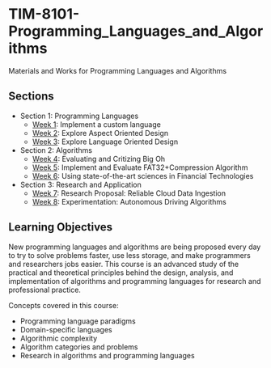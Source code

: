 # TIM-8101-Programming_Languages_and_Algorithms

Materials and Works for Programming Languages and Algorithms

## Sections

- Section 1: Programming Languages
  - [Week 1](Week1_LexicalAnalyzer): Implement a custom language
  - [Week 2](Week2_AspectProgramming): Explore Aspect Oriented Design
  - [Week 3](Week3_DomainSpecificLanguages): Explore Language Oriented Design
- Section 2: Algorithms
  - [Week 4](Week4_BigOh): Evaluating and Critizing Big Oh
  - [Week 5](Week5_ImplementAlgo): Implement and Evaluate FAT32+Compression Algorithm
  - [Week 6](Week6_ExtAlgo): Using state-of-the-art sciences in Financial Technologies
- Section 3: Research and Application
  - [Week 7](Week7_Darpa): Research Proposal: Reliable Cloud Data Ingestion
  - [Week 8](Week8_Experiment): Experimentation: Autonomous Driving Algorithms

## Learning Objectives

New programming languages and algorithms are being proposed every day to try to solve problems faster, use less storage, and make programmers and researchers jobs easier. This course is an advanced study of the practical and theoretical principles behind the design, analysis, and implementation of algorithms and programming languages for research and professional practice.

Concepts covered in this course:

- Programming language paradigms
- Domain-specific languages
- Algorithmic complexity
- Algorithm categories and problems
- Research in algorithms and programming languages
